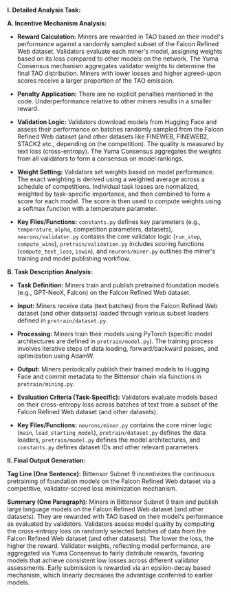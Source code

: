 **I. Detailed Analysis Task:**

**A. Incentive Mechanism Analysis:**

* **Reward Calculation:** Miners are rewarded in TAO based on their model's performance against a randomly sampled subset of the Falcon Refined Web dataset.  Validators evaluate each miner's model, assigning weights based on its loss compared to other models on the network.  The Yuma Consensus mechanism aggregates validator weights to determine the final TAO distribution.  Miners with lower losses and higher agreed-upon scores receive a larger proportion of the TAO emission.

* **Penalty Application:** There are no explicit penalties mentioned in the code.  Underperformance relative to other miners results in a smaller reward.

* **Validation Logic:** Validators download models from Hugging Face and assess their performance on batches randomly sampled from the Falcon Refined Web dataset (and other datasets like FINEWEB, FINEWEB2, STACK2 etc., depending on the competition).  The quality is measured by text loss (cross-entropy). The Yuma Consensus aggregates the weights from all validators to form a consensus on model rankings.

* **Weight Setting:** Validators set weights based on model performance. The exact weighting is derived using a weighted average across a schedule of competitions. Individual task losses are normalized, weighted by task-specific importance, and then combined to form a score for each model. The score is then used to compute weights using a softmax function with a temperature parameter.

* **Key Files/Functions:** `constants.py` defines key parameters (e.g., `temperature`, `alpha`, competition parameters, datasets),  `neurons/validator.py` contains the core validator logic (`run_step`, `compute_wins`), `pretrain/validation.py` includes scoring functions (`compute_text_loss`, `iswin`), and `neurons/miner.py` outlines the miner's training and model publishing workflow.

**B. Task Description Analysis:**

* **Task Definition:** Miners train and publish pretrained foundation models (e.g., GPT-NeoX, Falcon) on the Falcon Refined Web dataset.

* **Input:** Miners receive data (text batches) from the Falcon Refined Web dataset (and other datasets) loaded through various subset loaders defined in `pretrain/dataset.py`.

* **Processing:** Miners train their models using PyTorch (specific model architectures are defined in `pretrain/model.py`).  The training process involves iterative steps of data loading, forward/backward passes, and optimization using AdamW.

* **Output:** Miners periodically publish their trained models to Hugging Face and commit metadata to the Bittensor chain via functions in `pretrain/mining.py`.

* **Evaluation Criteria (Task-Specific):** Validators evaluate models based on their cross-entropy loss across batches of text from a subset of the Falcon Refined Web dataset (and other datasets).

* **Key Files/Functions:** `neurons/miner.py` contains the core miner logic (`main`, `load_starting_model`), `pretrain/dataset.py` defines the data loaders,  `pretrain/model.py` defines the model architectures, and `constants.py` defines dataset IDs and other relevant parameters.


**II. Final Output Generation:**

**Tag Line (One Sentence):**  Bittensor Subnet 9 incentivizes the continuous pretraining of foundation models on the Falcon Refined Web dataset via a competitive, validator-scored loss minimization mechanism.

**Summary (One Paragraph):** Miners in Bittensor Subnet 9 train and publish large language models on the Falcon Refined Web dataset (and other datasets).  They are rewarded with TAO based on their model's performance as evaluated by validators. Validators assess model quality by computing the cross-entropy loss on randomly selected batches of data from the Falcon Refined Web dataset (and other datasets).  The lower the loss, the higher the reward.  Validator weights, reflecting model performance, are aggregated via Yuma Consensus to fairly distribute rewards, favoring models that achieve consistent low losses across different validator assessments.  Early submission is rewarded via an epsilon-decay based mechanism, which linearly decreases the advantage conferred to earlier models.
